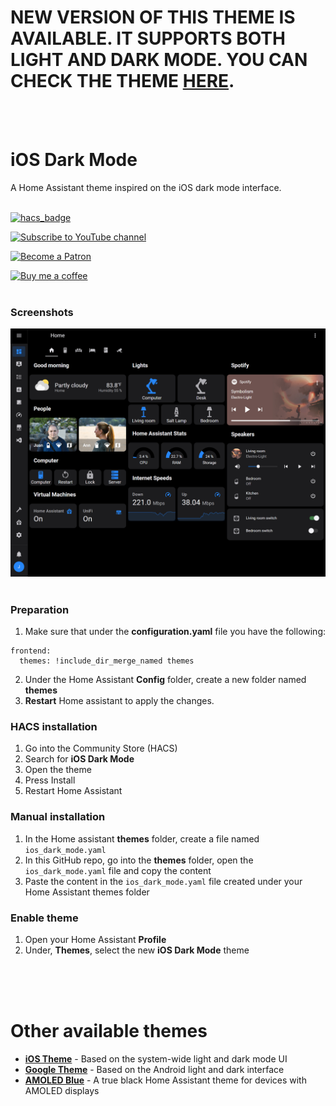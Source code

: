 # NEW VERSION OF THIS THEME IS AVAILABLE. IT SUPPORTS BOTH LIGHT AND DARK MODE. YOU CAN CHECK THE THEME [HERE](https://github.com/JuanMTech/ios-theme).
<br />
<br />

# iOS Dark Mode

A Home Assistant theme inspired on the iOS dark mode interface.
<br />
<br />

[![hacs_badge](https://img.shields.io/badge/HACS-Default-orange.svg?style=for-the-badge)](https://github.com/custom-components/hacs)


[![Subscribe to YouTube channel][youtube-sub-shield]][youtubesubscribe]

[![Become a Patron][become-a-patron-shield]][becomeapatron]

[![Buy me a coffee][buymeacoffee-shield]][buymeacoffee]
<br />
<br />

### Screenshots

![iOS Dark Mode 1](https://raw.githubusercontent.com/JuanMTech/ios_dark_mode_theme/master/images/iOS%20Dark%20Mode%201.jpg)<br />
<br />


### Preparation
1. Make sure that under the **configuration.yaml** file you have the following:

```
frontend:
  themes: !include_dir_merge_named themes
```

2. Under the Home Assistant **Config** folder, create a new folder named **themes**
3. **Restart** Home assistant to apply the changes. 

### HACS installation
1. Go into the Community Store (HACS)
2. Search for **iOS Dark Mode**
3. Open the theme
4. Press Install
5. Restart Home Assistant

### Manual installation
1. In the Home assistant **themes** folder, create a file named `ios_dark_mode.yaml`
2. In this GitHub repo, go into the **themes** folder, open the `ios_dark_mode.yaml` file and copy the content
3. Paste the content in the `ios_dark_mode.yaml` file created under your Home Assistant themes folder

### Enable theme
1. Open your Home Assistant **Profile**
2. Under, **Themes**, select the new **iOS Dark Mode** theme

<br />
<br />
<br />

# Other available themes
- [**iOS Theme**](https://github.com/JuanMTech/ios-theme) - Based on the system-wide light and dark mode UI
- [**Google Theme**](https://github.com/JuanMTech/google-theme) - Based on the Android light and dark interface
- [**AMOLED Blue**](https://github.com/JuanMTech/amoled_blue) - A true black Home Assistant theme for devices with AMOLED displays



[buymeacoffee-shield]: https://i.imgur.com/Hzn2rM8.png
[buymeacoffee]: https://www.buymeacoffee.com/JuanMTech
[become-a-patron-shield]: https://i.imgur.com/U9BjCfc.png
[becomeapatron]: https://www.patreon.com/JuanMTech
[youtube-sub-shield]: https://i.imgur.com/6TAqHgi.png
[youtubesubscribe]: https://www.youtube.com/c/JuanMTech?sub_confirmation=1
